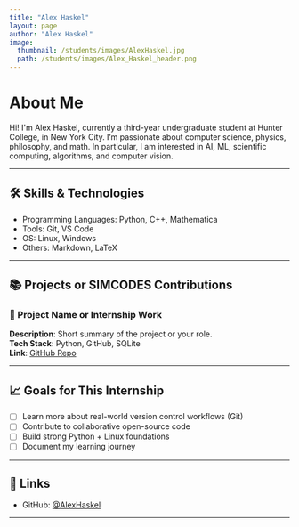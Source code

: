 ```yaml
---
title: "Alex Haskel"
layout: page
author: "Alex Haskel"
image:
  thumbnail: /students/images/AlexHaskel.jpg
  path: /students/images/Alex_Haskel_header.png
---
```


# About Me

Hi! I'm Alex Haskel, currently a third-year undergraduate student at
Hunter College, in New York City. I’m passionate about computer science, physics, philosophy, and math. In particular, I am interested in AI, ML, scientific computing, algorithms, and computer vision.

---

## 🛠 Skills & Technologies

- Programming Languages: Python, C++, Mathematica
- Tools: Git, VS Code
- OS: Linux, Windows
- Others: Markdown, LaTeX

---

## 📚 Projects or SIMCODES Contributions

### 📌 Project Name or Internship Work

**Description**: Short summary of the project or your role.  
**Tech Stack**: Python, GitHub, SQLite  
**Link**: [GitHub Repo](https://github.com/yourusername/project)

---

## 📈 Goals for This Internship

- [ ] Learn more about real-world version control workflows (Git)
- [ ] Contribute to collaborative open-source code
- [ ] Build strong Python + Linux foundations
- [ ] Document my learning journey

---

## 🔗 Links

- GitHub: [@AlexHaskel](https://github.com/alexhaskel)

---
